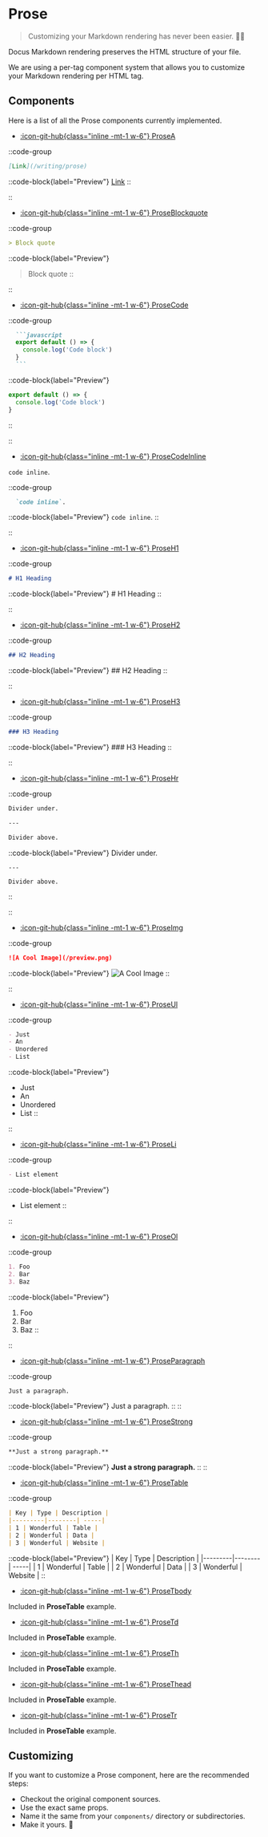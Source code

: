 # Prose

> Customizing your Markdown rendering has never been easier. 🧙‍♂️

Docus Markdown rendering preserves the HTML structure of your file.

We are using a per-tag component system that allows you to customize your Markdown rendering per HTML tag.

## Components

Here is a list of all the Prose components currently implemented.

- [:icon-git-hub{class="inline -mt-1 w-6"} ProseA](https://github.com/nuxtlabs/docus/tree/main/src/defaultTheme/components/atoms/prose/ProseA.vue)

::code-group

  ```markdown [Code]
  [Link](/writing/prose)
  ````

  ::code-block{label="Preview"}
  [Link](/writing/prose)
  ::

::

- [:icon-git-hub{class="inline -mt-1 w-6"} ProseBlockquote](https://github.com/nuxtlabs/docus/tree/main/src/defaultTheme/components/atoms/prose/ProseBlockquote.vue)

::code-group

  ```markdown [Code]
  > Block quote
  ````

  ::code-block{label="Preview"}
  > Block quote
  ::

::

- [:icon-git-hub{class="inline -mt-1 w-6"} ProseCode](https://github.com/nuxtlabs/docus/tree/main/src/defaultTheme/components/atoms/prose/ProseCode.vue)

::code-group

  ```markdown [Code]
    ```javascript
    export default () => {
      console.log('Code block')
    }
    ```
  ```

  ::code-block{label="Preview"}
  
  ```javascript
  export default () => {
    console.log('Code block')
  }
  ```
  
  ::

::

- [:icon-git-hub{class="inline -mt-1 w-6"} ProseCodeInline](https://github.com/nuxtlabs/docus/tree/main/src/defaultTheme/components/atoms/prose/ProseCodeInline.vue)

`code inline`.

::code-group

  ```markdown [Code]
    `code inline`.
  ```

  ::code-block{label="Preview"}
    `code inline`.
  ::

::

- [:icon-git-hub{class="inline -mt-1 w-6"} ProseH1](https://github.com/nuxtlabs/docus/tree/main/src/defaultTheme/components/atoms/prose/ProseH1.vue)

::code-group

  ```markdown [Code]
  # H1 Heading
  ```

  ::code-block{label="Preview"}
    # H1 Heading
  ::

::

- [:icon-git-hub{class="inline -mt-1 w-6"} ProseH2](https://github.com/nuxtlabs/docus/tree/main/src/defaultTheme/components/atoms/prose/ProseH2.vue)

::code-group

  ```markdown [Code]
  ## H2 Heading
  ```

  ::code-block{label="Preview"}
    ## H2 Heading
  ::

::

- [:icon-git-hub{class="inline -mt-1 w-6"} ProseH3](https://github.com/nuxtlabs/docus/tree/main/src/defaultTheme/components/atoms/prose/ProseH3.vue)

::code-group

  ```markdown [Code]
  ### H3 Heading
  ```

  ::code-block{label="Preview"}
    ### H3 Heading
  ::

::

- [:icon-git-hub{class="inline -mt-1 w-6"} ProseHr](https://github.com/nuxtlabs/docus/tree/main/src/defaultTheme/components/atoms/prose/ProseHr.vue)

::code-group

  ```markdown [Code]
  Divider under.

  ---

  Divider above.
  ```

  ::code-block{label="Preview"}
    Divider under.

    ---

    Divider above.
  ::

::

- [:icon-git-hub{class="inline -mt-1 w-6"} ProseImg](https://github.com/nuxtlabs/docus/tree/main/src/defaultTheme/components/atoms/prose/ProseImg.vue)

::code-group

  ```markdown [Code]
  ![A Cool Image](/preview.png)
  ```

  ::code-block{label="Preview"}
    ![A Cool Image](/preview.png)
  ::

::

- [:icon-git-hub{class="inline -mt-1 w-6"} ProseUl](https://github.com/nuxtlabs/docus/tree/main/src/defaultTheme/components/atoms/prose/ProseUl.vue)

::code-group

  ```markdown [Code]
  - Just
  - An
  - Unordered
  - List
  ```

  ::code-block{label="Preview"}
  - Just
  - An
  - Unordered
  - List
  ::

::

- [:icon-git-hub{class="inline -mt-1 w-6"} ProseLi](https://github.com/nuxtlabs/docus/tree/main/src/defaultTheme/components/atoms/prose/ProseLi.vue)

::code-group

  ```markdown [Code]
  - List element
  ```

  ::code-block{label="Preview"}
  - List element
  ::

::

- [:icon-git-hub{class="inline -mt-1 w-6"} ProseOl](https://github.com/nuxtlabs/docus/tree/main/src/defaultTheme/components/atoms/prose/ProseOl.vue)

::code-group

  ```markdown [Code]
  1. Foo
  2. Bar
  3. Baz
  ```

  ::code-block{label="Preview"}
  1. Foo
  2. Bar
  3. Baz
  ::

::

- [:icon-git-hub{class="inline -mt-1 w-6"} ProseParagraph](https://github.com/nuxtlabs/docus/tree/main/src/defaultTheme/components/atoms/prose/ProseParagraph.vue)

::code-group

  ```markdown [Code]
  Just a paragraph.
  ```

  ::code-block{label="Preview"}
  Just a paragraph.
  ::
::

- [:icon-git-hub{class="inline -mt-1 w-6"} ProseStrong](https://github.com/nuxtlabs/docus/tree/main/src/defaultTheme/components/atoms/prose/ProseStrong.vue)

::code-group

  ```markdown [Code]
  **Just a strong paragraph.**
  ```

  ::code-block{label="Preview"}
  **Just a strong paragraph.**
  ::
::

- [:icon-git-hub{class="inline -mt-1 w-6"} ProseTable](https://github.com/nuxtlabs/docus/tree/main/src/defaultTheme/components/atoms/prose/ProseTable.vue)

::code-group

  ```markdown [Code]
  | Key | Type | Description |
  |---------|--------| -----|
  | 1 | Wonderful | Table |
  | 2 | Wonderful | Data |
  | 3 | Wonderful | Website |
  ```

  ::code-block{label="Preview"}
  | Key | Type | Description |
  |---------|--------| -----|
  | 1 | Wonderful | Table |
  | 2 | Wonderful | Data |
  | 3 | Wonderful | Website |
  ::

- [:icon-git-hub{class="inline -mt-1 w-6"} ProseTbody](https://github.com/nuxtlabs/docus/tree/main/src/defaultTheme/components/atoms/prose/ProseTbody.vue)

Included in **ProseTable** example.

- [:icon-git-hub{class="inline -mt-1 w-6"} ProseTd](https://github.com/nuxtlabs/docus/tree/main/src/defaultTheme/components/atoms/prose/ProseTd.vue)

Included in **ProseTable** example.

- [:icon-git-hub{class="inline -mt-1 w-6"} ProseTh](https://github.com/nuxtlabs/docus/tree/main/src/defaultTheme/components/atoms/prose/ProseTh.vue)

Included in **ProseTable** example.

- [:icon-git-hub{class="inline -mt-1 w-6"} ProseThead](https://github.com/nuxtlabs/docus/tree/main/src/defaultTheme/components/atoms/prose/ProseThead.vue)

Included in **ProseTable** example.

- [:icon-git-hub{class="inline -mt-1 w-6"} ProseTr](https://github.com/nuxtlabs/docus/tree/main/src/defaultTheme/components/atoms/prose/ProseTr.vue)

Included in **ProseTable** example.

## Customizing

If you want to customize a Prose component, here are the recommended steps:

- Checkout the original component sources.
- Use the exact same props.
- Name it the same from your `components/` directory or subdirectories.
- Make it yours. 🚀
